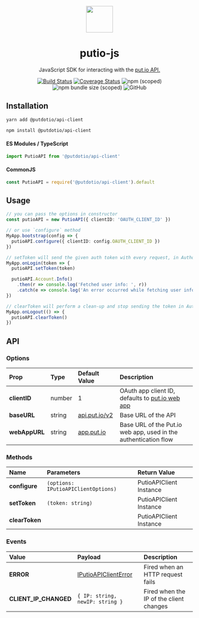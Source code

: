 <div align="center">
  <p>
    <img src="https://static.put.io/images/putio-boncuk.png" width="72">
  </p>

  <h1>putio-js</h1>

  <p>
    JavaScript SDK for interacting with the <a href="https://api.put.io/v2/docs">put.io API.</a>
  </p>

  <p>
    <a href="https://github.com/putdotio/putio-js/actions/workflows/push.yml"><img
        src="https://img.shields.io/github/actions/workflow/status/putdotio/putio-js/push.yml?branch=master"
        alt="Build Status"></a>
    <a href="https://coveralls.io/github/putdotio/putio-js?branch=master"><img
        src="https://coveralls.io/repos/github/putdotio/putio-js/badge.svg?branch=master" alt="Coverage Status"></a>
    <img src="https://img.shields.io/npm/v/@putdotio/api-client" alt="npm (scoped)">
    <img src="https://img.shields.io/bundlephobia/minzip/@putdotio/api-client" alt="npm bundle size (scoped)">
    <img src="https://img.shields.io/github/license/putdotio/putio-js" alt="GitHub">
  </p>
</div>

## Installation

```bash
yarn add @putdotio/api-client

npm install @putdotio/api-client
```

#### ES Modules / TypeScript

```ts
import PutioAPI from '@putdotio/api-client'
```

#### CommonJS

```js
const PutioAPI = require('@putdotio/api-client').default
```

## Usage

```ts
// you can pass the options in constructor
const putioAPI = new PutioAPI({ clientID: 'OAUTH_CLIENT_ID' })

// or use `configure` method
MyApp.bootstrap(config => {
  putioAPI.configure({ clientID: config.OAUTH_CLIENT_ID })
})

// setToken will send the given auth token with every request, in Authorization header
MyApp.onLogin(token => {
  putioAPI.setToken(token)

  putioAPI.Account.Info()
    .then(r => console.log('Fetched user info: ', r))
    .catch(e => console.log('An error occurred while fetching user info: ', e))
})

// clearToken will perform a clean-up and stop sending the token in Authorization header
MyApp.onLogout(() => {
  putioAPI.clearToken()
})
```

## API

### Options

| Prop          | Type   | Default Value                          | Description                                                           |
| :------------ | :----- | :------------------------------------- | :-------------------------------------------------------------------- |
| **clientID**  | number | 1                                      | OAuth app client ID, defaults to [put.io web app](https://app.put.io) |
| **baseURL**   | string | [api.put.io/v2](https://api.put.io/v2) | Base URL of the API                                                   |
| **webAppURL** | string | [app.put.io](https://app.put.io)       | Base URL of the Put.io web app, used in the authentication flow       |

### Methods

| Name           | Parameters                          | Return Value            |
| :------------- | :---------------------------------- | :---------------------- |
| **configure**  | `(options: IPutioAPIClientOptions)` | PutioAPIClient Instance |
| **setToken**   | `(token: string)`                   | PutioAPIClient Instance |
| **clearToken** |                                     | PutioAPIClient Instance |

### Events

| Value                 | Payload                                                                                              | Description                             |
| :-------------------- | :--------------------------------------------------------------------------------------------------- | :-------------------------------------- |
| **ERROR**             | [IPutioAPIClientError](https://github.com/putdotio/putio-js/blob/master/src/client/types.ts#L22-L26) | Fired when an HTTP request fails        |
| **CLIENT_IP_CHANGED** | `{ IP: string, newIP: string }`                                                                      | Fired when the IP of the client changes |
